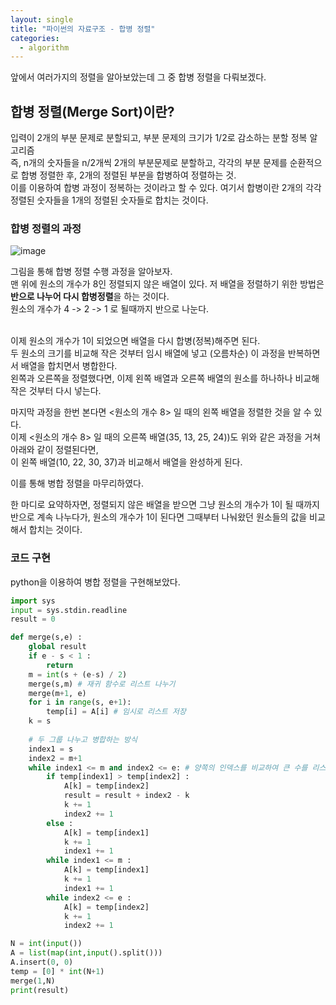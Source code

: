 ```yaml
---
layout: single
title: "파이썬의 자료구조 - 합병 정렬"
categories:
  - algorithm
---
```

앞에서 여러가지의 정렬을 알아보았는데 그 중 합병 정렬을 다뤄보겠다. <br>

## 합병 정렬(Merge Sort)이란?
입력이 2개의 부분 문제로 분할되고, 부분 문제의 크기가 1/2로 감소하는 분할 정복 알고리즘 <br>
즉, n개의 숫자들을 n/2개씩 2개의 부분문제로 분할하고, 각각의 부분 문제를 순환적으로 합병 정렬한 후, 2개의 정렬된 부분을 합병하여 정렬하는 것. <br>
이를 이용하여 합병 과정이 정복하는 것이라고 할 수 있다. 여기서 합병이란 2개의 각각 정렬된 숫자들을 1개의 정렬된 숫자들로 합치는 것이다. <br>

### 합병 정렬의 과정
![image](https://user-images.githubusercontent.com/81789003/201513748-a7e844f9-1860-413b-b038-5e8383057789.png)

그림을 통해 합병 정렬 수행 과정을 알아보자. <br>
맨 위에 원소의 개수가 8인 정렬되지 않은 배열이 있다. 저 배열을 정렬하기 위한 방법은 **반으로 나누어 다시 합병정렬**을 하는 것이다. <br>
원소의 개수가 4 -> 2 -> 1 로 될때까지 반으로 나눈다. <br> <br>


이제 원소의 개수가 1이 되었으면 배열을 다시 합병(정복)해주면 된다. <br>
두 원소의 크기를 비교해 작은 것부터 임시 배열에 넣고 (오름차순) 이 과정을 반복하면서 배열을 합치면서 병합한다. <br>
왼쪽과 오른쪽을 정렬했다면, 이제 왼쪽 배열과 오른쪽 배열의 원소를 하나하나 비교해 작은 것부터 다시 넣는다. <br>

마지막 과정을 한번 본다면 <원소의 개수 8> 일 때의 왼쪽 배열을 정렬한 것을 알 수 있다. <br>
이제 <원소의 개수 8> 일 때의 오른쪽 배열(35, 13, 25, 24))도 위와 같은 과정을 거쳐 아래와 같이 정렬된다면, <br>
이 왼쪽 배열(10, 22, 30, 37)과 비교해서 배열을 완성하게 된다. <br>


이를 통해 병합 정렬을 마무리하였다. <br>

한 마디로 요약하자면, 정렬되지 않은 배열을 받으면 그냥 원소의 개수가 1이 될 때까지 반으로 계속 나누다가, 원소의 개수가 1이 된다면 그때부터 나눠왔던 원소들의 값을 비교해서 합치는 것이다. <br>


### 코드 구현
python을 이용하여 병합 정렬을 구현해보았다. <br>
```python
import sys
input = sys.stdin.readline
result = 0

def merge(s,e) :
    global result 
    if e - s < 1 :
        return
    m = int(s + (e-s) / 2)
    merge(s,m) # 재귀 함수로 리스트 나누기
    merge(m+1, e)
    for i in range(s, e+1):
        temp[i] = A[i] # 임시로 리스트 저장
    k = s
    
    # 두 그룹 나누고 병합하는 방식
    index1 = s
    index2 = m+1
    while index1 <= m and index2 <= e: # 양쪽의 인덱스를 비교하여 큰 수를 리스트에 저장
        if temp[index1] > temp[index2] :
            A[k] = temp[index2]
            result = result + index2 - k
            k += 1
            index2 += 1
        else :
            A[k] = temp[index1]
            k += 1
            index1 += 1
        while index1 <= m :
            A[k] = temp[index1]
            k += 1
            index1 += 1
        while index2 <= e :
            A[k] = temp[index2]
            k += 1
            index2 += 1

N = int(input())
A = list(map(int,input().split()))
A.insert(0, 0)
temp = [0] * int(N+1)
merge(1,N)
print(result)
```
